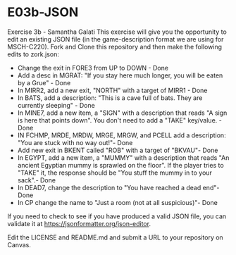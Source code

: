 # E03b-JSON
Exercise 3b - Samantha Galati
This exercise will give you the opportunity to edit an existing JSON file (in the game-description format we are using for MSCH-C220). Fork and Clone this repository and then make the following edits to zork.json:

 - Change the exit in FORE3 from UP to DOWN - Done
 - Add a desc in MGRAT: "If you stay here much longer, you will be eaten by a Grue"  - Done
 - In MIRR2, add a new exit, "NORTH" with a target of MIRR1 - Done
 - In BATS, add a description: "This is a cave full of bats. They are currently sleeping" - Done
 - In MINE7, add a new item, a "SIGN" with a description that reads "A sign is here that points down". You don't need to add a "TAKE" key/value. - Done
 - IN FCHMP, MRDE, MRDW, MRGE, MRGW, and PCELL add a description: "You are stuck with no way out!"- Done
 - Add new exit in BKENT called "ROB" with a target of "BKVAU"- Done
 - In EGYPT, add a new item, a "MUMMY" with a description that reads "An ancient Egyptian mummy is sprawled on the floor". If the player tries to "TAKE" it, the response should be "You stuff the mummy in to your sack".- Done
 - In DEAD7, change the description to "You have reached a dead end"- Done
 - In CP change the name to "Just a room (not at all suspicious)"- Done
 
If you need to check to see if you have produced a valid JSON file, you can validate it at https://jsonformatter.org/json-editor.

Edit the LICENSE and README.md and submit a URL to your repository on Canvas.

